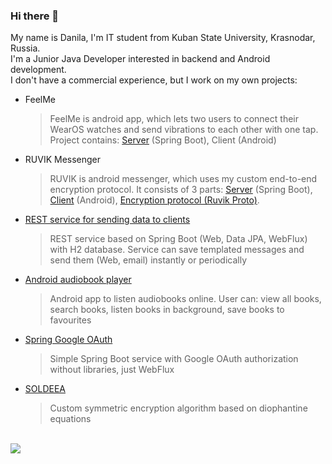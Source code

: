 ### Hi there 👋
My name is Danila, I'm IT student from Kuban State University, Krasnodar, Russia.
<br>I'm a Junior Java Developer interested in backend and Android development.
<br>I don't have a commercial experience, but I work on my own projects:
+ FeelMe
    > FeelMe is android app, which lets two users to connect their WearOS watches and send vibrations to each other with one tap. Project contains: [Server](https://github.com/CrissNamon/feelme-server) (Spring Boot), Client (Android)
+ RUVIK Messenger
    > RUVIK is android messenger, which uses my custom end-to-end encryption protocol. It consists of 3 parts: [Server](https://github.com/CrissNamon/ruvik-server) (Spring Boot), [Client](https://github.com/CrissNamon/ruvikclient) (Android), [Encryption protocol (Ruvik Proto)](https://github.com/CrissNamon/ruvik-proto-java).
+ [REST service for sending data to clients](https://github.com/CrissNamon/rest-messaging-templates)
    > REST service based on Spring Boot (Web, Data JPA, WebFlux) with H2 database. Service can save templated messages and send them (Web, email) instantly or periodically  
+ [Android audiobook player](https://github.com/CrissNamon/AndroidAudiobookPlayer)
    > Android app to listen audiobooks online. User can: view all books, search books, listen books in background, save books to favourites
+ [Spring Google OAuth](https://github.com/CrissNamon/spring-google-oauth)
    > Simple Spring Boot service with Google OAuth authorization without libraries, just WebFlux
+ [SOLDEEA](https://github.com/CrissNamon/soldeea)
    > Custom symmetric encryption algorithm based on diophantine equations
<br>
<img src="https://github-readme-stats.vercel.app/api?username=crissnamon&title_color=0074D9&text_color=E5C07B&icon_color=2ECC40&border_color=30363D&bg_color=161B22&show_icons=true&cache_seconds=1800&locale=en&border_radius=5&hide=,issues,&count_private=true&include_all_commit=true"/>
